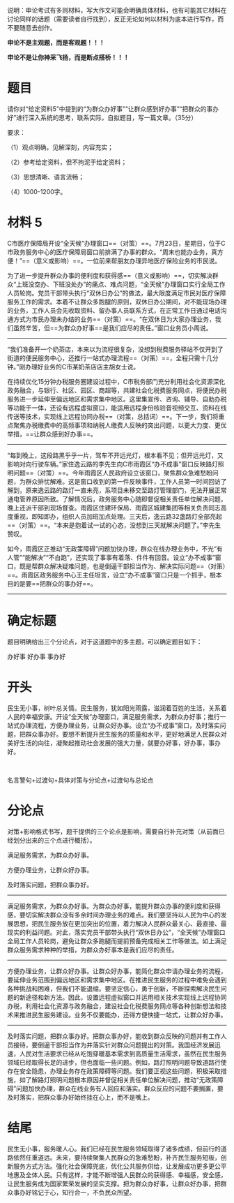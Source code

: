 说明：申论考试有多则材料，写大作文可能会明确具体材料，也有可能其它材料在讨论同样的话题（需要读者自行找到），反正无论如何以材料为底本进行写作，而不要随意去创作。

**申论不是主观题，而是客观题！！！**

**申论不是让你神采飞扬，而是断点搭桥！！！**

# 题目

请你对“给定资料5”中提到的“为群众办好事”“让群众感到好办事”“把群众的事办好”进行深入系统的思考，联系实际，自拟题目，写一篇文章。（35分）

要求：

（1）观点明确，见解深刻，内容充实；

（2）参考给定资料，但不拘泥于给定资料；

（3）思想清晰、语言流畅；

（4）1000-1200字。

# 材料 5

C市医疗保障局开设“全天候”办理窗口==（对策）==。7月23日，星期日，位于C市政务服务中心的医疗保障局窗口前排满了办事的群众。“周末也能办业务，真方便！”==（意义或影响）==。一位前来帮朋友办理异地医疗保险业务的市民说。

为了进一步提升群众办事的便利度和获得感==（意义或影响）==，切实解决群众“上班没空办、下班没处办”的痛点、难点问题，“全天候”办理窗口实行全局工作人员轮岗。党员干部带头执行“双休日办公”的做法，最大限度满足市民对医疗保障服务工作的需求。本着不让群众多跑腿的原则，双休日办公期间，对不能现场办理的业务，工作人员会先收取资料、留办事人员联系方式，在正常工作日通过电话沟通方式为市民办理未办结的业务==（对策）==。“在双休日为大家办理业务，我们虽然辛苦，但==为群众办好事==是我们应尽的责任。”窗口业务员小周说。

---

“我们准备开一个奶茶店，本来以为流程很复杂，没想到税费服务驿站不仅开到了街道的便民服务中心，还推行一站式办理流程==（对策）==，全程只需十几分钟。”刚办理好业务的C市某奶茶店店主胡女士说。

在持续优化15分钟办税服务圈建设过程中，C市税务部门充分利用社会化资源深化政务融合，与银行、社区、园区、商超等，共建社会化税费服务网点，将便民办税服务进一步延伸至偏远地区和需求集中地区。这里集宣传、咨询、辅导、自助办税等功能于一体，还设有远程虚拟窗口，能运用远程身份核验音视频交互、资料在线传送等技术，实现线上远程协同办税==（对策，总括词）==。下一步，我们将重点聚焦办税缴费中的高频事项和纳税人缴费人反映的突出问题，以更大力度、更优举措，==让群众感到好办事==。

---

“每到晚上，这段路黑乎乎一片，驾车不开远光灯，根本看不见；但开远光灯，又影响对向行驶车辆。”家住逸云路的李先生向C市雨霞区“办不成事”窗口反映路灯照明问题==（对策）==。今年雨霞区人民政府设立该窗口，聚焦群众急难愁盼问题，为群众排忧解难。这是窗口收到的第一件反映事件，工作人员第一时间回访了解到，原来逸云路的路灯一直未亮，系项目未移交至路灯管理部门，无法开展正常通电管养原因所致。了解情况后，政务服务中心随即督促相关责任单位解决问题，晚上还派干部到现场督查。雨霞区住建环保局、雨霞区城建集团等相关负责同志高度重视，即知即办，组织人员加班加点处理。三天后，逸云路32盏路灯全部亮起==（对策）==。“本来是抱着试一试的心态，没想到三天就解决问题了。”李先生赞叹。

如今，雨霞区正推动“无政策障碍”问题加快办理，群众在线办理业务中，不光“有人管”“能解决”“不白跑”，还实现了事事有着落、件件有回音。设立“办不成事”窗口，既是帮群众解决疑难问题，也是倒逼干部担当作为、解决实际问题==（对策）==。雨霞区政务服务中心王主任坦言，设立“办不成事”窗口只是一个抓手，根本目的是要==把群众的事办好==。

---

# 确定标题

题目明确给出三个分论点，对于这道题中的多主题，可以确定题目如下：

办好事 好办事 事办好

# 开头

民生无小事，树叶总关情。民生服务，犹如阳光雨露，滋润着百姓的生活，关系着人民的幸福安康。开设“全天候”办理窗口，满足服务需求，为群众办好事；推行一站式办理流程，方便办理业务，让群众好办事。设立“办不成事”窗口，及时落实问题，把群众事办好。要想不断提升民生服务的质量和水平，更好地满足人民群众对美好生活的向往，凝聚起推动社会发展的强大力量，就要办好事，好办事，事办好。

&nbsp;

名言警句+过渡句+具体对策与分论点+过渡句与总论点

# 分论点

对策+影响格式书写，题干提供的三个论点是影响，需要自行补充对策（从前面已经划分出来的三个点进行概括）。

满足服务需求，为群众办好事。

方便办理业务，让群众好办事。

及时落实问题，把群众事办好。

---

满足服务需求，为群众办好事。为群众办好事，能提升群众办事的便利度和获得感，要切实解决群众没有多余时间办理业务的难点。我们要坚持以人民为中心的发展思想，把民生服务放在更加突出的位置，着力解决人民群众最关心、最直接、最现实的利益问题。对此，落实党员干部带头执行“双休日办公”，“全天候”办理窗口全局工作人员轮岗，避免让群众多跑腿而提前预备完成相关工作等做法。如上满足群众服务需求种种的举措，为群众办好事本是我们应尽的责任。

---

方便办理业务，让群众好办事。让群众好办事，能简化群众申请办理业务的流程，要延伸业务范围到偏远地区和需求集中地区。在推进民生服务的过程中难免会遇到各种挑战和困难，但我们不能退缩。要坚定信心，勇于创新，不断探索解决民生问题的新途径和新方法。因此，设置远程虚拟窗口并运用相关技术实现线上远程协同办税，利用社会化资源与政务融合，建设社会化税费服务网点等各种创新想法和技术来推进民生服务建设。业务不仅要能办，还得方便快捷一站式，让群众好办事。

---

及时落实问题，把群众事办好。把群众事办好，能收到群众反映的问题并有工作人员接待，要倒逼干部担当作为并落实针对群众问题提出的对策。我国经济发展迅速，人民对生活要求已经从吃饱穿暖基本需求到高质量生活需求，虽然在民生服务领域已经取得长足的进步，但也面临一些问题。例如，路灯照明问题导致道路行使存在安全隐患，办理业务存在政策障碍等问题。我们要正视这些问题，积极采取措施，如了解路灯照明问题根本原因并督促相关责任单位解决问题，推动“无政策障碍”问题加快办理，群众在线业务有人回应和落实。群众反应的问题不要搁置，要及时落实，把群众事办好始终挂在心上，而不是嘴上。



# 结尾

民生无小事，服务暖人心。我们已经在民生服务领域取得了诸多成绩，但前行的道路依然任重道远。未来，要持续聚集人民群众的急难愁盼，补齐民生服务短板，创新服务方式方法。强化社会保障兜底，优化公共服务供给，让发展成功更多更公平地惠及全体人民。只有这样，才能不断增强人民群众的获得感、幸福感，安全感，让民生服务成为国家繁荣发展的坚实支撑。把为群众办好事，让群众好办事，把群众事办好铭记于心，知行合一，不负民众所望。
